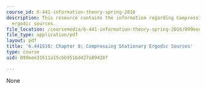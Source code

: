 ```yaml
---
course_id: 6-441-information-theory-spring-2016
description: This resource contains the information regarding Compressing stationary
  ergodic sources.
file_location: /coursemedia/6-441-information-theory-spring-2016/099eee31611a15cbb951bd427a89428f_MIT6_441S16_chapter_8.pdf
file_type: application/pdf
layout: pdf
title: '6.441S16: Chapter 8: Compressing Stationary Ergodic Sources'
type: course
uid: 099eee31611a15cbb951bd427a89428f

---
```

None
